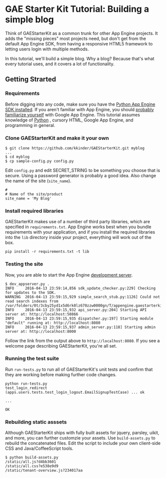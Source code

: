 # GAE Starter Kit Tutorial: Building a simple blog

Think of GAEStarterKit as a common trunk for other App Engine projects. It adds the "missing pieces" most projects need, but don't get from the default App Engine SDK, from having a responsive HTML5 framework to letting users login with multiple methods.

In this tutorial, we'll build a simple blog. Why a blog? Because that's what every tutorial uses, and it covers a lot of functionality.

## Getting Strarted

### Requirements

Before digging into any code, make sure you have the [Python App Engine SDK installed](https://cloud.google.com/appengine/downloads). If you aren't familiar with App Engine, you should [probably familiarize yourself](https://cloud.google.com/appengine/docs/python/) with Google App Engine. This tutorial assumes knowledge of [Python](https://www.python.org/) , cursory HTML, Google App Engine, and programming in general.

### Clone GAEStarterKit and make it your own

```
$ git clone https://github.com/kkinder/GAEStarterKit.git myblog
...
$ cd myblog
$ cp sample-config.py config.py
```

Edit `config.py` and edit SECRET_STRING to be something you choose that
is secure. Using a password generator is probably a good idea. Also
change the name of the site (`site_name`).

```
#
# Name of the site/product
site_name = 'My Blog'
```

### Install required libraries
GAEStarterKit makes use of a number of third party libraries, which are specified in `requirements.txt`. App Engine works best when you bundle requirements with your application, and if you install the required libraries into the `lib` directory inside your project, everything will work out of the box.

```
pip install -r requirements.txt -t lib
```

### Testing the site

Now, you are able to start the App Engine [development server](https://cloud.google.com/appengine/docs/python/tools/devserver).

```
$ dev_appserver.py .
INFO     2016-04-13 23:59:14,856 sdk_update_checker.py:229] Checking for updates to the SDK.
WARNING  2016-04-13 23:59:15,929 simple_search_stub.py:1126] Could not read search indexes from /var/folders/0t/3cby25yd1x5d6rk0lz670zzw0000gn/T/appengine.gaestarterkit.kkinder/search_indexes
INFO     2016-04-13 23:59:15,932 api_server.py:204] Starting API server at: http://localhost:50866
INFO     2016-04-13 23:59:15,935 dispatcher.py:197] Starting module "default" running at: http://localhost:8080
INFO     2016-04-13 23:59:15,937 admin_server.py:118] Starting admin server at: http://localhost:8000
```

Follow the link from the output above to `http://localhost:8080`. If you see a welcome page describing GAEStarterKit, you're all set.

### Running the test suite

Run `run-tests.py` to run all of GAEStarterKit's unit tests and confirm that they are working before making further code changes.

```
python run-tests.py
test_login_redirect (apps.users.tests.test_login_logout.EmailSignupTestCase) ... ok

...

OK
```

### Rebuilding static asssets

Although GAEStarterKit ships with fully built assets for jquery, parsley, uikit, and more, you can further customzie your assets. Use `build-assets.py` to rebuild the concatenated files. Edit the script to include your own client-side CSS and Java/CoffeeScript tools.

```
$ python build-assets.py
/static/all.js?d4bb3601
/static/all.css?e538e9d9
/static/tenant-overview.js?234017aa
```

